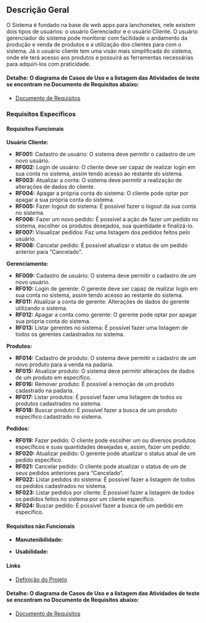 ## Descrição Geral

O Sistema é fundado na base de web apps para lanchonetes, nele existem dois tipos de usuários: o usuário Gerenciador e o usuário Cliente. O usuário gerenciador do sistema pode monitorar com facilidade o andamento da produção e venda de produtos e a utilização dos clientes para com o sistema. Já o usuário cliente tem uma visão mais simplificada do sistema, onde ele terá acesso aos produtos e possuirá as ferramentas necessárias para adquiri-los com praticidade.

#### Detalhe: O diagrama de Casos de Uso e a listagem das Atividades de teste se encontram no Documento de Requisitos abaixo:
- [Documento de Requisitos](https://docs.google.com/document/d/1VZAQwi-wWcI1Pojr3fxvPUNpWCwJC9G8UvL5R2CDnJY/edit?usp=sharing)

### Requisitos Específicos

#### Requisitos Funcionais

**Usuário Cliente:**
- **RF001:** Cadastro de usuário: O sistema deve permitir o cadastro de um novo usuário.
- **RF002:** Login de usuário: O cliente deve ser capaz de realizar login em sua conta no sistema, assim tendo acesso ao restante do sistema.
- **RF003:** Atualizar a conta: O sistema deve permitir a realização de alterações de dados do cliente.
- **RF004:** Apagar a própria conta do sistema: O cliente pode optar por apagar a sua própria conta do sistema.
- **RF005:** Fazer logout do sistema: É possível fazer o logout da sua conta no sistema.
- **RF006:** Fazer um novo pedido: É possível a ação de fazer um pedido no sistema, escolher os produtos desejados, sua quantidade e finalizá-lo.
- **RF007:** Visualizar pedidos: Faz uma listagem dos pedidos feitos pelo usuário.
- **RF008:** Cancelar pedido: É possível atualizar o status de um pedido anterior para “Cancelado”.

**Gerenciamento:**
- **RF009:** Cadastro de usuário: O sistema deve permitir o cadastro de um novo usuário.
- **RF010:** Login de gerente: O gerente deve ser capaz de realizar login em sua conta no sistema, assim tendo acesso ao restante do sistema.
- **RF011:** Atualizar a conta de gerente: Alterações de dados do gerente utilizando o sistema.
- **RF012:** Apagar a conta como gerente: O gerente pode optar por apagar sua própria conta do sistema.
- **RF013:** Listar gerentes no sistema: É possível fazer uma listagem de todos os gerentes cadastrados no sistema.

**Produtos:**
- **RF014:** Cadastro de produto: O sistema deve permitir o cadastro de um novo produto para a venda na padaria.
- **RF015:** Atualizar produto: O sistema deve permitir alterações de dados de um produto em específico.
- **RF016:** Remover produto: É possível a remoção de um produto cadastrado na padaria.
- **RF017:** Listar produtos: É possível fazer uma listagem de todos os produtos cadastrados no sistema.
- **RF018:** Buscar produto: É possível fazer a busca de um produto específico cadastrado no sistema.

**Pedidos:**
- **RF019:** Fazer pedido: O cliente pode escolher um ou diversos produtos específicos e suas quantidades desejadas e, assim, fazer um pedido.
- **RF020:** Atualizar pedido: O gerente pode atualizar o status atual de um pedido específico.
- **RF021:** Cancelar pedido: O cliente pode atualizar o status de um de seus pedidos anteriores para “Cancelado”.
- **RF022:** Listar pedidos do sistema: É possível fazer a listagem de todos os pedidos cadastrados no sistema.
- **RF023:** Listar pedidos por cliente: É possível fazer a listagem de todos os pedidos feitos no sistema por um cliente específico.
- **RF024:** Buscar pedido: É possível fazer a busca de um pedido em específico.

#### Requisitos não Funcionais
- **Manutenibilidade:**

- **Usabilidade:**

#### Links

- [Definição do Projeto](https://docs.google.com/document/d/1aB7H954YnM86No2cJD2W1fbGBrpx1YQxtizM6FBeqHw/edit?usp=sharing)

#### Detalhe: O diagrama de Casos de Uso e a listagem das Atividades de teste se encontram no Documento de Requisitos abaixo:
- [Documento de Requisitos](https://docs.google.com/document/d/1VZAQwi-wWcI1Pojr3fxvPUNpWCwJC9G8UvL5R2CDnJY/edit?usp=sharing)

